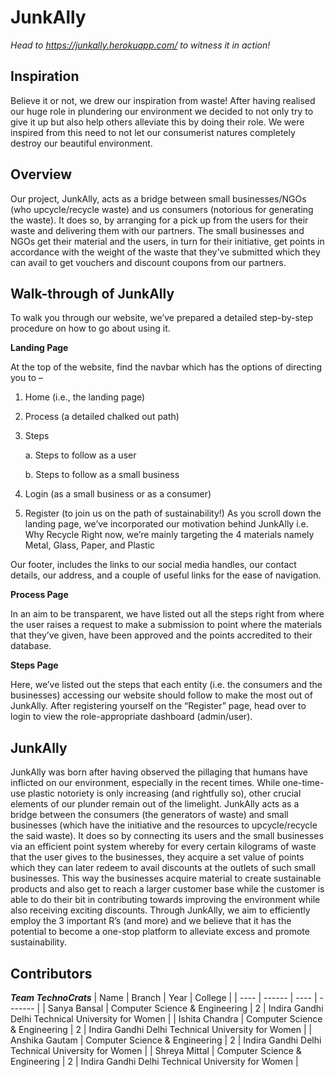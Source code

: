 # JunkAlly
<i>Head to https://junkally.herokuapp.com/ to witness it in action!</i>

## Inspiration
Believe it or not, we drew our inspiration from waste! After having realised our huge role in plundering our environment we decided to not only try to give it up but also help others alleviate this by doing their role. We were inspired from this need to not let our consumerist natures completely destroy our beautiful environment.


## Overview
Our project, JunkAlly, acts as a bridge between small businesses/NGOs (who upcycle/recycle waste) and us consumers (notorious for generating the waste). It does so, by arranging for a pick up from the users for their waste and delivering them with our partners. The small businesses and NGOs get their material and the users, in turn for their initiative, get points in accordance with the weight of the waste that they've submitted which they can avail to get vouchers and discount coupons from our partners.


## Walk-through of JunkAlly
To walk you through our website, we’ve prepared a detailed step-by-step procedure on how to go about using it.

**Landing Page**

At the top of the website, find the navbar which has the options of directing you to –
1.	Home (i.e., the landing page)
2.	Process (a detailed chalked out path)
3.	Steps

    a.	Steps to follow as a user
    
    b.	Steps to follow as a small business
    
4.	Login (as a small business or as a consumer)
5.	Register (to join us on the path of sustainability!)
As you scroll down the landing page, we’ve incorporated our motivation behind JunkAlly i.e. Why Recycle
Right now, we’re mainly targeting the 4 materials namely Metal, Glass, Paper, and Plastic

Our footer, includes the links to our social media handles, our contact details, our address, and a couple of useful links for the ease of navigation.

**Process Page**

In an aim to be transparent, we have listed out all the steps right from where the user raises a request to make a submission to point where the materials that they’ve given, have been approved and the points accredited to their database.

**Steps Page**

Here, we’ve listed out the steps that each entity (i.e. the consumers and the businesses) accessing our website should follow to make the most out of JunkAlly.
After registering yourself on the “Register” page, head over to login to view the role-appropriate dashboard (admin/user).


## JunkAlly
JunkAlly was born after having observed the pillaging that humans have inflicted on our environment, especially in the recent times. While one-time-use plastic notoriety is only increasing (and rightfully so), other crucial elements of our plunder remain out of the limelight.
JunkAlly acts as a bridge between the consumers (the generators of waste) and small businesses (which have the initiative and the resources to upcycle/recycle the said waste). It does so by connecting its users and the small businesses via an efficient point system whereby for every certain kilograms of waste that the user gives to the businesses, they acquire a set value of points which they can later redeem to avail discounts at the outlets of such small businesses. This way the businesses acquire material to create sustainable products and also get to reach a larger customer base while the customer is able to do their bit in contributing towards improving the environment while also receiving exciting discounts.
Through JunkAlly, we aim to efficiently employ the 3 important R’s (and more) and we believe that it has the potential to become a one-stop platform to alleviate excess and promote sustainability.


## Contributors
***Team TechnoCrats***
| Name | Branch | Year | College |
| ---- | ------ | ---- | ------- |
| Sanya Bansal	| Computer Science & Engineering | 2 | Indira Gandhi Delhi Technical University for Women |
| Ishita Chandra	| Computer Science & Engineering | 2 | Indira Gandhi Delhi Technical University for Women |
| Anshika Gautam | Computer Science & Engineering | 2 | Indira Gandhi Delhi Technical University for Women |
| Shreya Mittal	| Computer Science & Engineering | 2 | Indira Gandhi Delhi Technical University for Women |
